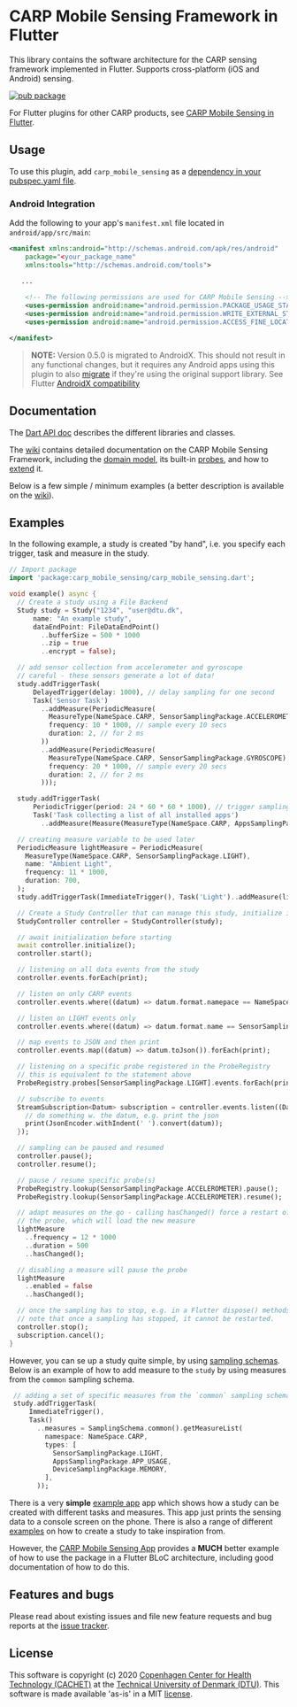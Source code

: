 # CARP Mobile Sensing Framework in Flutter

This library contains the software architecture for the CARP sensing framework implemented in Flutter.
Supports cross-platform (iOS and Android) sensing.

[![pub package](https://img.shields.io/pub/v/carp_mobile_sensing.svg)](https://pub.dartlang.org/packages/carp_mobile_sensing)

For Flutter plugins for other CARP products, see [CARP Mobile Sensing in Flutter](https://github.com/cph-cachet/carp.sensing-flutter/blob/master/README.md).

## Usage
To use this plugin, add `carp_mobile_sensing` as a [dependency in your pubspec.yaml file](https://flutter.io/platform-plugins/).

### Android Integration

Add the following to your app's `manifest.xml` file located in `android/app/src/main`:

````xml
<manifest xmlns:android="http://schemas.android.com/apk/res/android"
    package="<your_package_name"
    xmlns:tools="http://schemas.android.com/tools">

   ...
   
    <!-- The following permissions are used for CARP Mobile Sensing -->
    <uses-permission android:name="android.permission.PACKAGE_USAGE_STATS" tools:ignore="ProtectedPermissions"/>
    <uses-permission android:name="android.permission.WRITE_EXTERNAL_STORAGE"/>
    <uses-permission android:name="android.permission.ACCESS_FINE_LOCATION" />

</manifest>
````
> **NOTE:** Version 0.5.0 is migrated to AndroidX. This should not result in any functional changes, but it requires any Android apps using this plugin to also 
[migrate](https://developer.android.com/jetpack/androidx/migrate) if they're using the original support library. 
See Flutter [AndroidX compatibility](https://flutter.dev/docs/development/packages-and-plugins/androidx-compatibility)


## Documentation

The [Dart API doc](https://pub.dartlang.org/documentation/carp_mobile_sensing/latest/) describes the different libraries and classes.

The [wiki](https://github.com/cph-cachet/carp.sensing/wiki) contains detailed documentation on the CARP Mobile Sensing Framework, including 
the [domain model](https://github.com/cph-cachet/carp.sensing/wiki/Domain-Model), its built-in [probes](https://github.com/cph-cachet/carp.sensing/wiki/Probes), 
and how to [extend](https://github.com/cph-cachet/carp.sensing/wiki/Extending) it.

Below is a few simple / minimum examples (a better description is available on the [wiki](https://github.com/cph-cachet/carp.sensing-flutter/wiki/Domain-Model)).

## Examples

In the following example, a study is created "by hand", i.e. you specify each trigger, task and measure in the study.

```dart
// Import package
import 'package:carp_mobile_sensing/carp_mobile_sensing.dart';

void example() async {
  // Create a study using a File Backend
  Study study = Study("1234", "user@dtu.dk",
      name: "An example study",
      dataEndPoint: FileDataEndPoint()
        ..bufferSize = 500 * 1000
        ..zip = true
        ..encrypt = false);

  // add sensor collection from accelerometer and gyroscope
  // careful - these sensors generate a lot of data!
  study.addTriggerTask(
      DelayedTrigger(delay: 1000), // delay sampling for one second
      Task('Sensor Task')
        ..addMeasure(PeriodicMeasure(
          MeasureType(NameSpace.CARP, SensorSamplingPackage.ACCELEROMETER),
          frequency: 10 * 1000, // sample every 10 secs
          duration: 2, // for 2 ms
        ))
        ..addMeasure(PeriodicMeasure(
          MeasureType(NameSpace.CARP, SensorSamplingPackage.GYROSCOPE),
          frequency: 20 * 1000, // sample every 20 secs
          duration: 2, // for 2 ms
        )));

  study.addTriggerTask(
      PeriodicTrigger(period: 24 * 60 * 60 * 1000), // trigger sampling once pr. day
      Task('Task collecting a list of all installed apps')
        ..addMeasure(Measure(MeasureType(NameSpace.CARP, AppsSamplingPackage.APPS))));

  // creating measure variable to be used later
  PeriodicMeasure lightMeasure = PeriodicMeasure(
    MeasureType(NameSpace.CARP, SensorSamplingPackage.LIGHT),
    name: "Ambient Light",
    frequency: 11 * 1000,
    duration: 700,
  );
  study.addTriggerTask(ImmediateTrigger(), Task('Light')..addMeasure(lightMeasure));

  // Create a Study Controller that can manage this study, initialize it, and start it.
  StudyController controller = StudyController(study);

  // await initialization before starting
  await controller.initialize();
  controller.start();

  // listening on all data events from the study
  controller.events.forEach(print);

  // listen on only CARP events
  controller.events.where((datum) => datum.format.namepace == NameSpace.CARP).forEach(print);

  // listen on LIGHT events only
  controller.events.where((datum) => datum.format.name == SensorSamplingPackage.LIGHT).forEach(print);

  // map events to JSON and then print
  controller.events.map((datum) => datum.toJson()).forEach(print);

  // listening on a specific probe registered in the ProbeRegistry
  // this is equivalent to the statement above
  ProbeRegistry.probes[SensorSamplingPackage.LIGHT].events.forEach(print);

  // subscribe to events
  StreamSubscription<Datum> subscription = controller.events.listen((Datum datum) {
    // do something w. the datum, e.g. print the json
    print(JsonEncoder.withIndent(' ').convert(datum));
  });

  // sampling can be paused and resumed
  controller.pause();
  controller.resume();

  // pause / resume specific probe(s)
  ProbeRegistry.lookup(SensorSamplingPackage.ACCELEROMETER).pause();
  ProbeRegistry.lookup(SensorSamplingPackage.ACCELEROMETER).resume();

  // adapt measures on the go - calling hasChanged() force a restart of
  // the probe, which will load the new measure
  lightMeasure
    ..frequency = 12 * 1000
    ..duration = 500
    ..hasChanged();

  // disabling a measure will pause the probe
  lightMeasure
    ..enabled = false
    ..hasChanged();

  // once the sampling has to stop, e.g. in a Flutter dispose() methods, call stop.
  // note that once a sampling has stopped, it cannot be restarted.
  controller.stop();
  subscription.cancel();
}
```

However, you can se up a study quite simple, by using [sampling schemas](https://github.com/cph-cachet/carp.sensing-flutter/wiki/Schemas#sampling-schema).
Below is an example of how to add measure to the `study` by using measures from the `common` sampling schema.

`````dart
 // adding a set of specific measures from the `common` sampling schema to one overall task
 study.addTriggerTask(
     ImmediateTrigger(),
     Task()
       ..measures = SamplingSchema.common().getMeasureList(
         namespace: NameSpace.CARP,
         types: [
           SensorSamplingPackage.LIGHT,
           AppsSamplingPackage.APP_USAGE,
           DeviceSamplingPackage.MEMORY,
         ],
       ));
`````

There is a very **simple** [example app](https://github.com/cph-cachet/carp.sensing-flutter/blob/master/carp_mobile_sensing/example/lib/main.dart) app which shows how a study can be created with different tasks and measures.
This app just prints the sensing data to a console screen on the phone. 
There is also a range of different [examples](https://github.com/cph-cachet/carp.sensing-flutter/blob/master/carp_mobile_sensing/example/lib/example.dart) on how to create a study to take inspiration from.

However, the [CARP Mobile Sensing App](https://github.com/cph-cachet/carp.sensing-flutter/tree/master/carp_mobile_sensing_app) 
provides a **MUCH** better example of how to use the package in a Flutter BLoC architecture, including good documentation of how to do this.


## Features and bugs

Please read about existing issues and file new feature requests and bug reports at the [issue tracker][tracker].

[tracker]: https://github.com/cph-cachet/carp.sensing/issues

## License

This software is copyright (c) 2020 [Copenhagen Center for Health Technology (CACHET)](http://www.cachet.dk/) 
at the [Technical University of Denmark (DTU)](http://www.dtu.dk).
This software is made available 'as-is' in a MIT [license](/LICENSE).

